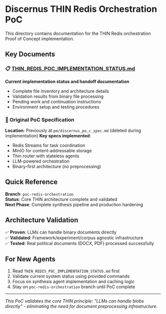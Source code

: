 # Discernus THIN Redis Orchestration PoC

This directory contains documentation for the THIN Redis orchestration Proof of Concept implementation.

## Key Documents

### 📋 [THIN_REDIS_POC_IMPLEMENTATION_STATUS.md](./THIN_REDIS_POC_IMPLEMENTATION_STATUS.md)
**Current implementation status and handoff documentation**
- Complete file inventory and architecture details
- Validation results from binary file processing
- Pending work and continuation instructions
- Environment setup and testing procedures

### 📐 Original PoC Specification
**Location**: Previously at `pm/discernus_po_c_spec.md` (deleted during implementation)
**Key specs implemented**:
- Redis Streams for task coordination
- MinIO for content-addressable storage
- Thin router with stateless agents
- LLM-powered orchestration
- Binary-first architecture (no preprocessing)

## Quick Reference

**Branch**: `poc-redis-orchestration`  
**Status**: Core THIN architecture complete and validated  
**Next Phase**: Complete synthesis pipeline and production hardening

## Architecture Validation

✅ **Proven**: LLMs can handle binary documents directly  
✅ **Validated**: Framework/experiment/corpus agnostic infrastructure  
✅ **Tested**: Real political documents (DOCX, PDF) processed successfully

## For New Agents

1. Read `THIN_REDIS_POC_IMPLEMENTATION_STATUS.md` first
2. Validate current system status using provided commands
3. Focus on synthesis agent implementation and caching logic
4. Stay on `poc-redis-orchestration` branch until PoC complete

---

*This PoC validates the core THIN principle: "LLMs can handle blobs directly" - eliminating the need for document preprocessing infrastructure.* 
